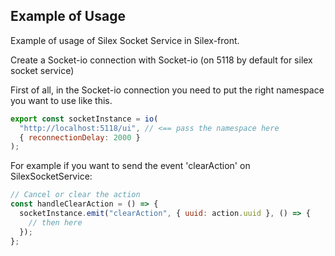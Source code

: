 ## Example of Usage

Example of usage of Silex Socket Service in Silex-front.

Create a Socket-io connection with Socket-io (on 5118 by default for silex socket service)

First of all, in the Socket-io connection you need to put the right namespace you want to use like this.

```js
export const socketInstance = io(
  "http://localhost:5118/ui", // <== pass the namespace here
  { reconnectionDelay: 2000 }
);
```

For example if you want to send the event 'clearAction' on SilexSocketService:

```js
// Cancel or clear the action
const handleClearAction = () => {
  socketInstance.emit("clearAction", { uuid: action.uuid }, () => {
    // then here
  });
};
```

